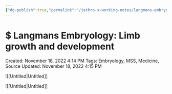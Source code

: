 ```yaml
---
{"dg-publish":true,"permalink":"/jethro-s-working-notes/langmans-embryology-limb-growth-and-development/","dgPassFrontmatter":true}
---
```



# $ Langmans Embryology: Limb growth and development

Created: November 18, 2022 4:14 PM
Tags: Embryology, MSS, Medicine, Source
Updated: November 18, 2022 4:15 PM

![[Untitled\|Untitled]]

![[Untitled\|Untitled]]